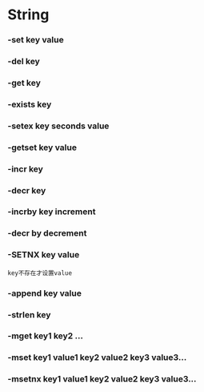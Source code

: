 # String

### -set key value

### -del key

### -get key

### -exists key

### -setex key seconds value

### -getset key value

### -incr key

### -decr key

### -incrby key increment

### -decr by decrement

### -SETNX key value
    key不存在才设置value
    
### -append key value

### -strlen key

### -mget key1 key2 ...

### -mset key1 value1 key2 value2 key3 value3...

### -msetnx  key1 value1 key2 value2 key3 value3...

